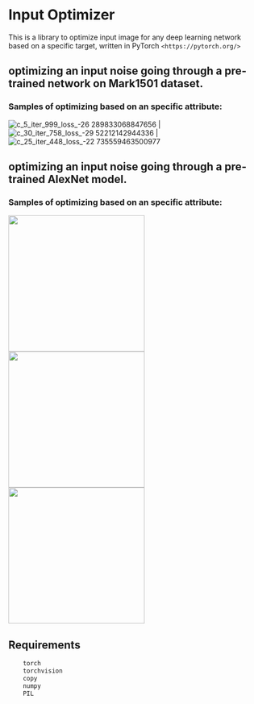 Input Optimizer
===========
This is a library to optimize input image for any deep learning network based on a specific target, written in PyTorch `<https://pytorch.org/>`

## optimizing an input noise going through a pre-trained network on Mark1501 dataset.

### Samples of optimizing based on an specific attribute:

![c_5_iter_999_loss_-26 289833068847656](https://user-images.githubusercontent.com/89969561/184866464-f4bec1cd-e6c8-4bd4-a34d-2d74261edf3d.jpg) | ![c_30_iter_758_loss_-29 52212142944336](https://user-images.githubusercontent.com/89969561/184866376-db01073d-2371-4622-a934-202641562861.jpg) | ![c_25_iter_448_loss_-22 735559463500977](https://user-images.githubusercontent.com/89969561/184866334-963671f0-c7c4-429b-a2c1-5dafee5067cc.jpg)



## optimizing an input noise going through a pre-trained AlexNet model.
### Samples of optimizing based on an specific attribute:

<img src="https://user-images.githubusercontent.com/89969561/184868238-db5f0eee-bcf0-4631-97d8-bde43d05b73c.jpg" width="270"/> <img src="https://user-images.githubusercontent.com/89969561/184868271-456f9e6f-4ed2-423f-956d-a4ef90555e8d.jpg" width="270"/> <img src="https://user-images.githubusercontent.com/89969561/184868408-ae11166c-4d3d-4749-ac27-d78f68343310.jpg" width="270"/> 

Requirements
---------------
```python
    torch
    torchvision
    copy
    numpy
    PIL
